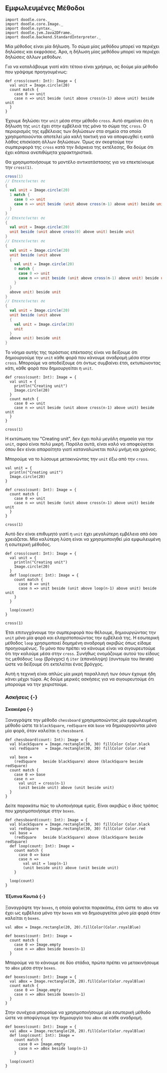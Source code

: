 ## Εμφωλευμένες Μέθοδοι

```tut:invisible
import doodle.core._
import doodle.core.Image._
import doodle.syntax._
import doodle.jvm.Java2DFrame._
import doodle.backend.StandardInterpreter._
```

Μία μέθοδος είναι μία δήλωση.
Το σώμα μίας μεθόδου μπορεί να περιέχει δηλώσεις και εκφράσεις.
Άρα, η δήλωση μίας μεθόδου μπορεί να περιέχει δηλώσεις άλλων μεθόδων.

Για να καταλάβουμε γιατί κάτι τέτοιο είναι χρήσιμο, ας δούμε μία μέθοδο που γράψαμε προηγουμένως:

```tut:book
def cross(count: Int): Image = {
  val unit = Image.circle(20)
  count match {
    case 0 => unit
    case n => unit beside (unit above cross(n-1) above unit) beside unit
  }
}
```

Έχουμε δηλώσει την `unit` μέσα στην μέθοδο `cross`.
Αυτό σημαίνει ότι η δήλωση της `unit` έχει στην εμβέλειά της μόνο το σώμα της `cross`.
Ο περιορισμός της εμβέλειας των δηλώσεων στα σημεία στα οποία χρησιμοποιούνται αποτελεί μία καλή τακτική για να αποφευχθεί η κατά λάθος επισκίαση άλλων δηλώσεων. Όμως αν σκεφτούμε την συμπεριφορά της `cross` κατά την διάρκεια της εκτέλεσης, θα δούμε ότι έχει κάποια ανεπιθύμητα χαρακτηριστικά.

Θα χρησιμοποιήσουμε το μοντέλο αντικατάστασης για να επεκτείνουμε την `cross(1)`.

```scala
cross(1)
// Επεκτείνεται σε
{
  val unit = Image.circle(20)
  1 match {
    case 0 => unit
    case n => unit beside (unit above cross(n-1) above unit) beside unit
  }
}
// Επεκτείνεται σε
{
  val unit = Image.circle(20)
  unit beside (unit above cross(0) above unit) beside unit
}
// Επεκτείνεται σε
{
  val unit = Image.circle(20)
  unit beside (unit above 
  {
    val unit = Image.circle(20)
    0 match {
      case 0 => unit
      case n => unit beside (unit above cross(n-1) above unit) beside unit
    }
  }
  above unit) beside unit
}
// Επεκτείνεται σε
{
  val unit = Image.circle(20)
  unit beside (unit above 
  {
    val unit = Image.circle(20)
    unit
  }
  above unit) beside unit
}
```

Το νόημα αυτής της τεράστιας επέκτασης είναι να δείξουμε ότι δημιουργούμε την `unit` κάθε φορά που κάνουμε αναδρομή μέσα στην `cross`.
Μπορούμε να αποδείξουμε ότι όντως συμβαίνει έτσι, εκτυπώνοντας κάτι, κάθε φορά που δημιουργείται η `unit`.

```tut:book
def cross(count: Int): Image = {
  val unit = { 
    println("Creating unit")
    Image.circle(20)
  }
  count match {
    case 0 => unit
    case n => unit beside (unit above cross(n-1) above unit) beside unit
  }
}

cross(1)
```

Η εκτύπωση του "Creating unit", δεν έχει πολύ μεγάλη σημασία για την `unit`, αφού είναι πολύ μικρή. Παρόλα αυτά, είναι καλό να αποφεύγεται όπου δεν είναι απαραίτητο γιατί καταναλώνεται πολύ μνήμη και χρόνος.

Μπορούμε να το λύσουμε μετακινώντας την `unit` έξω από την `cross`.

```tut:book
val unit = { 
  println("Creating unit")
  Image.circle(20)
}

def cross(count: Int): Image = {
  count match {
    case 0 => unit
    case n => unit beside (unit above cross(n-1) above unit) beside unit
  }
}

cross(1)
```

Αυτό δεν είναι επιθυμητό γιατί η `unit` έχει μεγαλύτερη εμβέλεια από όσο χρειάζεται.
Μία καλύτερη λύση είναι να χρησιμοποιηθεί μία εμφωλευμένη ή εσωτερική μέθοδος.

```tut:book
def cross(count: Int): Image = {
  val unit = { 
    println("Creating unit")
    Image.circle(20)
  }
  def loop(count: Int): Image = {
    count match {
      case 0 => unit
      case n => unit beside (unit above loop(n-1) above unit) beside unit
    }
  }

  loop(count)
}

cross(1)
```

Έτσι επιτυγχάνουμε την συμπεριφορά που θέλουμε, δημιουργώντας την `unit` μόνο μία φορά και ελαχιστοποιώντας την εμβέλειά της.
Η εσωτερική μέθοδος `loop` χρησιμοποιεί δομημένη αναδρομή ακριβώς όπως είδαμε προηγουμένως.
Το μόνο που πρέπει να κάνουμε είναι να σιγουρευτούμε ότι την καλούμε μέσα στην `cross`.
Συνήθως ονομάζουμε αυτού του είδους τις μεθόδους `loop` (βρόγχος) ή `iter` (επανάληψη) (συντομία του iterate) ώστε να δείξουμε ότι εκτελείται ένας βρόγχος.

Αυτή η τεχνική είναι απλώς μία μικρή παραλλαγή των όσων έχουμε ήδη κάνει μέχρι τώρα. Ας δούμε μερικές ασκήσεις για να σιγουρευτούμε ότι μπορούμε να την χειριστούμε.


### Ασκήσεις {-}

#### Σκακιέρα {-}

Ξαναγράψτε την μέθοδο `chessboard` χρησιμοποιώντας μία εμφωλευμένη μέθοδο ώστε τα `blackSquare`, `redSquare` και `base` να δημιουργούνται μόνο μία φορά, όταν καλείται η `chessboard`.

```tut:book
def chessboard(count: Int): Image = {
  val blackSquare = Image.rectangle(30, 30) fillColor Color.black
  val redSquare   = Image.rectangle(30, 30) fillColor Color.red
  
  val base =
    (redSquare   beside blackSquare) above (blackSquare beside redSquare)
  count match {
    case 0 => base
    case n =>
      val unit = cross(n-1)
      (unit beside unit) above (unit beside unit)
  }
}
```

<div class="solution">

Δείτε παρακάτω πώς το υλοποιήσαμε εμείς. Είναι ακριβώς ο ίδιος τρόπος που χρησιμοποιήσαμε στην `boxes`.

```tut:book
def chessboard(count: Int): Image = {
  val blackSquare = Image.rectangle(30, 30) fillColor Color.black
  val redSquare   = Image.rectangle(30, 30) fillColor Color.red
  val base =
    (redSquare   beside blackSquare) above (blackSquare beside redSquare)
  def loop(count: Int): Image =
    count match {
      case 0 => base
      case n =>
        val unit = loop(n-1)
        (unit beside unit) above (unit beside unit)
    }
    
  loop(count)
}
```
</div>

#### Έξυπνα Κουτιά {-}

Ξαναγράψτε την `boxes`, η οποία φαίνεται παρακάτω, έτσι ώστε το `aBox` να έχει ως εμβέλεια μόνο την `boxes` και να δημιουργείται μόνο μία φορά όταν καλείται η `boxes`.

```tut:silent
val aBox = Image.rectangle(20, 20).fillColor(Color.royalBlue)

def boxes(count: Int): Image =
  count match {
    case 0 => Image.empty
    case n => aBox beside boxes(n-1)
  }
```

<div class="solution">

Μπορούμε να το κάνουμε σε δύο στάδια, πρώτα πρέπει να μετακινήσουμε το `aBox` μέσα στην `boxes`.

```tut:silent
def boxes(count: Int): Image = {
  val aBox = Image.rectangle(20, 20).fillColor(Color.royalBlue)
  count match {
    case 0 => Image.empty
    case n => aBox beside boxes(n-1)
  }
}
```

Στην συνέχεια μπορούμε να χρησιμοποιήσουμε μία εσωτερική μέθοδο ώστε να αποφύγουμε την δημιουργία του `aBox` σε κάθε αναδρομή.

```tut:silent
def boxes(count: Int): Image = {
  val aBox = Image.rectangle(20, 20).fillColor(Color.royalBlue)
  def loop(count: Int): Image =
    count match {
      case 0 => Image.empty
      case n => aBox beside loop(n-1)
    }
    
  loop(count)
}
```
</div>
